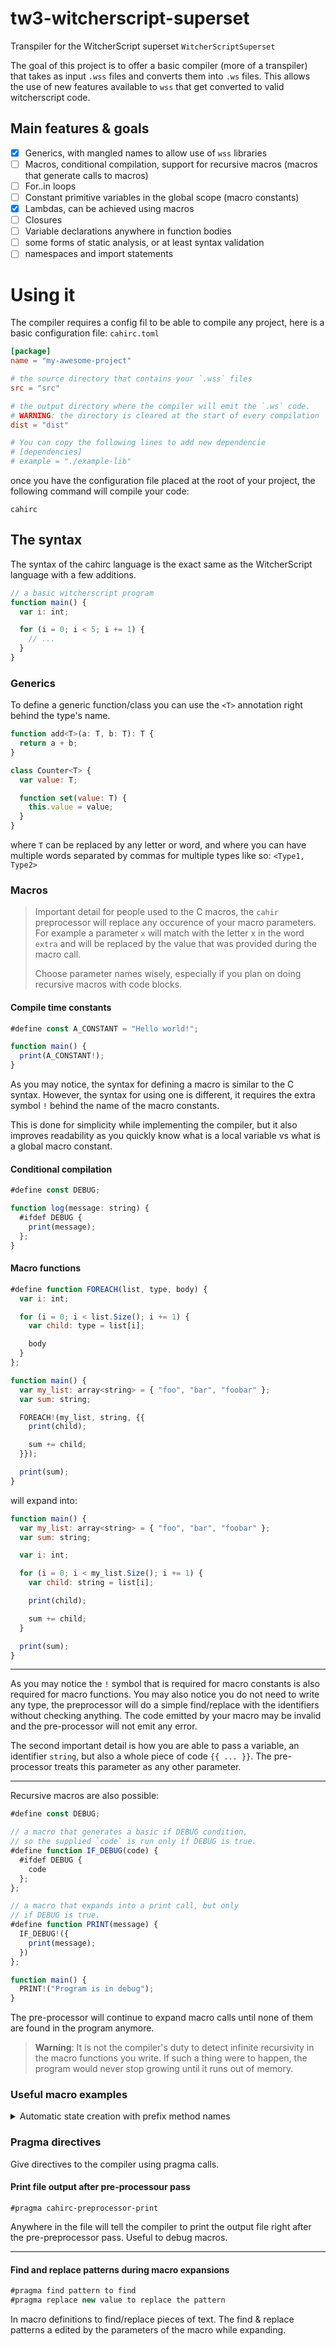 # tw3-witcherscript-superset
Transpiler for the WitcherScript superset `WitcherScriptSuperset`

The goal of this project is to offer a basic compiler (more of a transpiler) that takes as input `.wss` files and converts them into `.ws` files.
This allows the use of new features available to `wss` that get converted to valid witcherscript code.

## Main features & goals
 - [x] Generics, with mangled names to allow use of `wss` libraries
 - [ ] Macros, conditional compilation, support for recursive macros (macros that generate calls to macros)
 - [ ] For..in loops
 - [ ] Constant primitive variables in the global scope (macro constants)
 - [x] Lambdas, can be achieved using macros
 - [ ] Closures
 - [ ] Variable declarations anywhere in function bodies
 - [ ] some forms of static analysis, or at least syntax validation
 - [ ] namespaces and import statements

# Using it
The compiler requires a config fil to be able to compile any project, here is a
basic configuration file: `cahirc.toml`
```toml
[package]
name = "my-awesome-project" 

# the source directory that contains your `.wss` files
src = "src" 

# the output directory where the compiler will emit the `.ws` code.
# WARNING: the directory is cleared at the start of every compilation
dist = "dist" 

# You can copy the following lines to add new dependencie
# [dependencies]
# example = "./example-lib"
```

once you have the configuration file placed at the root of your project, the
following command will compile your code:
```
cahirc
```

## The syntax
The syntax of the cahirc language is the exact same as the WitcherScript language
with a few additions.

```js
// a basic witcherscript program
function main() {
  var i: int;

  for (i = 0; i < 5; i += 1) {
    // ...
  }
}
```

### Generics
To define a generic function/class you can use the `<T>` annotation right behind
the type's name.

```js
function add<T>(a: T, b: T): T {
  return a + b;
}

class Counter<T> {
  var value: T;

  function set(value: T) {
    this.value = value;
  }
}
```

where `T` can be replaced by any letter or word, and where you can have multiple words
separated by commas for multiple types like so: `<Type1, Type2>`

### Macros
> Important detail for people used to the C macros, the `cahir` preprocessor
> will replace any occurence of your macro parameters. For example a parameter `x`
> will match with the letter x in the word `extra` and will be replaced by the
> value that was provided during the macro call.
>
> Choose parameter names wisely, especially if you plan on doing recursive macros
> with code blocks.

#### Compile time constants
```js
#define const A_CONSTANT = "Hello world!";

function main() {
  print(A_CONSTANT!);
}
```

As you may notice, the syntax for defining a macro is similar to the C syntax.
However, the syntax for using one is different, it requires the extra symbol `!`
behind the name of the macro constants.

This is done for simplicity while implementing the compiler, but it also improves
readability as you quickly know what is a local variable vs what is a global macro
constant.

#### Conditional compilation
```js
#define const DEBUG;

function log(message: string) {
  #ifdef DEBUG {
    print(message);
  };
}
```

#### Macro functions
```js
#define function FOREACH(list, type, body) {
  var i: int;

  for (i = 0; i < list.Size(); i += 1) {
    var child: type = list[i];

    body
  }
};

function main() {
  var my_list: array<string> = { "foo", "bar", "foobar" };
  var sum: string;

  FOREACH!(my_list, string, {{
    print(child);

    sum += child;
  }});

  print(sum);
}
```
will expand into:
```js
function main() {
  var my_list: array<string> = { "foo", "bar", "foobar" };
  var sum: string;

  var i: int;

  for (i = 0; i < my_list.Size(); i += 1) {
    var child: string = list[i];

    print(child);

    sum += child;
  }

  print(sum);
}
```
---
As you may notice the `!` symbol that is required for macro constants is also required for macro functions. You may also notice you do not need to write any type, the preprocessor will do a simple
find/replace with the identifiers without checking anything. The code emitted by your macro may be invalid and the pre-processor will not emit any error.

The second important detail is how you are able to pass a variable, an identifier `string`, but also a whole piece of code `{{ ... }}`. The pre-processor treats this parameter as any other parameter.

---

Recursive macros are also possible:
```js
#define const DEBUG;

// a macro that generates a basic if DEBUG condition,
// so the supplied `code` is run only if DEBUG is true.
#define function IF_DEBUG(code) {
  #ifdef DEBUG {
    code
  };
};

// a macro that expands into a print call, but only
// if DEBUG is true.
#define function PRINT(message) {
  IF_DEBUG!({
    print(message);
  })
};

function main() {
  PRINT!("Program is in debug");
}
```
The pre-processor will continue to expand macro calls until none of them are found in the program anymore.
> **Warning**: It is not the compiler's duty to detect infinite
> recursivity in the macro functions you write. If such a
> thing were to happen, the program would never stop growing
> until it runs out of memory.


### Useful macro examples

<details>
<summary>
  Automatic state creation with prefix method names
</summary>

```js
#define function state(state_name, parent_class, code) {
  #pragma find function 
  #pragma replace function state_name_

state state_name in parent_class {
  event OnEnterState(previous_state_name: name) {
    super.OnEnterState(previous_state_name);
    LogChannel('parent_class', "Entering state state_name");

    this.state_name_main();
  }

  code
}

};

```
```js
state!(Combat, EC_EnragedCombat, {{
  entry function main() {

  }
}});
```
emits the following code:
```js
state Combat in EC_EnragedCombat {
  event OnEnterState(previous_Combat: name) {
    super.OnEnterState(previous_Combat, );
    LogChannel('EC_EnragedCombat', "Entering state Combat", );
    this.Combat_main();
  }
  
  entry function Combat_main() {
  }
  
}
```
</details>

### Pragma directives
Give directives to the compiler using pragma calls.

#### Print file output after pre-processour pass
```
#pragma cahirc-preprocessor-print
```
Anywhere in the file will tell the compiler to print the output file right after the pre-preprocessor pass. Useful to debug macros.

---

#### Find and replace patterns during macro expansions
```js
#pragma find pattern to find
#pragma replace new value to replace the pattern
```
In macro definitions to find/replace pieces of text. The find & replace patterns
a edited by the parameters of the macro while expanding.